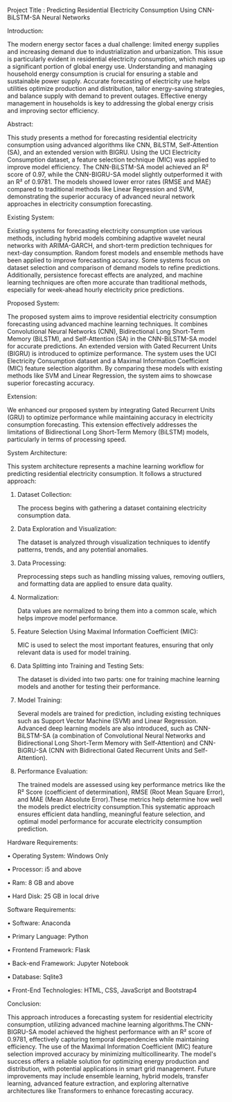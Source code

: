 Project Title : Predicting Residential Electricity Consumption Using CNN-BiLSTM-SA Neural Networks

Introduction: 

 The modern energy sector faces a dual challenge: limited energy supplies and increasing demand due to industrialization and urbanization. This issue is particularly evident in residential electricity consumption, which makes up a significant portion of global energy use. Understanding and managing household energy consumption is crucial for ensuring a stable and sustainable power supply. Accurate forecasting of electricity use helps utilities optimize production and distribution, tailor energy-saving strategies, and balance supply with demand to prevent outages. Effective energy management in households is key to addressing the global energy crisis and improving sector efficiency.

Abstract:

 This study presents a method for forecasting residential electricity consumption using advanced algorithms like CNN, BiLSTM, Self-Attention (SA), and an extended version with BIGRU. Using the UCI Electricity Consumption dataset, a feature selection technique (MIC) was applied to improve model efficiency. The CNN-BiLSTM-SA model achieved an R² score of 0.97, while the CNN-BIGRU-SA model slightly outperformed it with an R² of 0.9781. The models showed lower error rates (RMSE and MAE) compared to traditional methods like Linear Regression and SVM, demonstrating the superior accuracy of advanced neural network approaches in electricity consumption forecasting.

Existing System:

  Existing systems for forecasting electricity consumption use various methods, including hybrid models combining adaptive wavelet neural networks with ARIMA-GARCH, and short-term prediction techniques for next-day consumption. Random forest models and ensemble methods have been applied to improve forecasting accuracy. Some systems focus on dataset selection and comparison of demand models to refine predictions. Additionally, persistence forecast effects are analyzed, and machine learning techniques are often more accurate than traditional methods, especially for week-ahead hourly electricity price predictions.

Proposed System:

 The proposed system aims to improve residential electricity consumption forecasting using advanced machine learning techniques. It combines Convolutional Neural Networks (CNN), Bidirectional Long Short-Term Memory (BiLSTM), and Self-Attention (SA) in the CNN-BiLSTM-SA model for accurate predictions. An extended version with Gated Recurrent Units (BIGRU) is introduced to optimize performance. The system uses the UCI Electricity Consumption dataset and a Maximal Information Coefficient (MIC) feature selection algorithm. By comparing these models with existing methods like SVM and Linear Regression, the system aims to showcase superior forecasting accuracy.

Extension:

  We enhanced our proposed system by integrating Gated Recurrent Units (GRU) to optimize performance while maintaining accuracy in electricity consumption forecasting. This extension effectively addresses the limitations of Bidirectional Long Short-Term Memory (BiLSTM) models, particularly in terms of processing speed.

System Architecture:

  This system architecture represents a machine learning workflow for predicting residential electricity consumption. It follows a structured approach:

1. Dataset Collection:

     The process begins with gathering a dataset containing electricity consumption data.

2. Data Exploration and Visualization:

    The dataset is analyzed through visualization techniques to identify patterns, trends, and any potential anomalies.

3. Data Processing:

    Preprocessing steps such as handling missing values, removing outliers, and formatting data are applied to ensure data quality.

4. Normalization:

    Data values are normalized to bring them into a common scale, which helps improve model performance.

5. Feature Selection Using Maximal Information Coefficient (MIC):

   MIC is used to select the most important features, ensuring that only relevant data is used for model training.

6. Data Splitting into Training and Testing Sets:

   The dataset is divided into two parts: one for training machine learning models and another for testing their performance.

7. Model Training:

    Several models are trained for prediction, including existing techniques such as Support Vector Machine (SVM) and Linear Regression.  Advanced deep learning models are also introduced, such as CNN-BiLSTM-SA (a combination of Convolutional Neural Networks and Bidirectional Long Short-Term Memory with Self-Attention) and CNN-BiGRU-SA (CNN with Bidirectional Gated Recurrent Units and Self-Attention).

8. Performance Evaluation:

    The trained models are assessed using key performance metrics like the R² Score (coefficient of determination), RMSE (Root Mean Square Error), and MAE (Mean Absolute Error).These metrics help determine how well the models predict electricity consumption.This systematic approach ensures efficient data handling, meaningful feature selection, and optimal model performance for accurate electricity consumption prediction.

Hardware Requirements:

  •	Operating System: Windows Only

  •	Processor: i5 and above

  •	Ram: 8 GB and above 

  •	Hard Disk: 25 GB in local drive

Software Requirements:

  •	Software: Anaconda

  •	Primary Language: Python

  •	Frontend Framework: Flask

  •	Back-end Framework: Jupyter Notebook

  •	Database: Sqlite3

  •	Front-End Technologies: HTML, CSS, JavaScript and Bootstrap4


Conclusion:

 This approach introduces a forecasting system for residential electricity consumption, utilizing advanced machine learning algorithms.The CNN-BIGRU-SA model achieved the highest performance with an R² score of 0.9781, effectively capturing temporal dependencies while maintaining efficiency. The use of the Maximal Information Coefficient (MIC) feature selection improved accuracy by minimizing multicollinearity. The model's success offers a reliable solution for optimizing energy production and distribution, with potential applications in smart grid management. Future improvements may include ensemble learning, hybrid models, transfer learning, advanced feature extraction, and exploring alternative architectures like Transformers to enhance forecasting accuracy.
